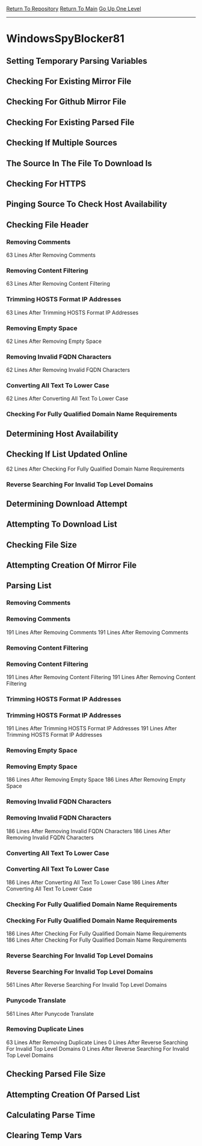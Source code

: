 [Return To Repository](https://github.com/DigitalWarrior/piholeparser/)
[Return To Main](https://github.com/DigitalWarrior/piholeparser/blob/master/RecentRunLogs/Mainlog.md)
[Go Up One Level](https://github.com/DigitalWarrior/piholeparser/blob/master/RecentRunLogs/TopLevelScripts/30-Processing-External-Blacklists.md)
____________________________________
# WindowsSpyBlocker81
## Setting Temporary Parsing Variables
## Checking For Existing Mirror File
## Checking For Github Mirror File
## Checking For Existing Parsed File
## Checking If Multiple Sources
## The Source In The File To Download Is
## Checking For HTTPS
## Pinging Source To Check Host Availability
## Checking File Header
### Removing Comments
63 Lines After Removing Comments
### Removing Content Filtering
63 Lines After Removing Content Filtering
### Trimming HOSTS Format IP Addresses
63 Lines After Trimming HOSTS Format IP Addresses
### Removing Empty Space
62 Lines After Removing Empty Space
### Removing Invalid FQDN Characters
62 Lines After Removing Invalid FQDN Characters
### Converting All Text To Lower Case
62 Lines After Converting All Text To Lower Case
### Checking For Fully Qualified Domain Name Requirements
## Determining Host Availability
## Checking If List Updated Online
62 Lines After Checking For Fully Qualified Domain Name Requirements
### Reverse Searching For Invalid Top Level Domains
## Determining Download Attempt
## Attempting To Download List
## Checking File Size
## Attempting Creation Of Mirror File
## Parsing List
### Removing Comments
### Removing Comments
191 Lines After Removing Comments
191 Lines After Removing Comments
### Removing Content Filtering
### Removing Content Filtering
191 Lines After Removing Content Filtering
191 Lines After Removing Content Filtering
### Trimming HOSTS Format IP Addresses
### Trimming HOSTS Format IP Addresses
191 Lines After Trimming HOSTS Format IP Addresses
191 Lines After Trimming HOSTS Format IP Addresses
### Removing Empty Space
### Removing Empty Space
186 Lines After Removing Empty Space
186 Lines After Removing Empty Space
### Removing Invalid FQDN Characters
### Removing Invalid FQDN Characters
186 Lines After Removing Invalid FQDN Characters
186 Lines After Removing Invalid FQDN Characters
### Converting All Text To Lower Case
### Converting All Text To Lower Case
186 Lines After Converting All Text To Lower Case
186 Lines After Converting All Text To Lower Case
### Checking For Fully Qualified Domain Name Requirements
### Checking For Fully Qualified Domain Name Requirements
186 Lines After Checking For Fully Qualified Domain Name Requirements
186 Lines After Checking For Fully Qualified Domain Name Requirements
### Reverse Searching For Invalid Top Level Domains
### Reverse Searching For Invalid Top Level Domains
561 Lines After Reverse Searching For Invalid Top Level Domains
### Punycode Translate
561 Lines After Punycode Translate
### Removing Duplicate Lines
63 Lines After Removing Duplicate Lines
0 Lines After Reverse Searching For Invalid Top Level Domains
0 Lines After Reverse Searching For Invalid Top Level Domains
## Checking Parsed File Size
## Attempting Creation Of Parsed List
## Calculating Parse Time
## Clearing Temp Vars
